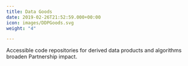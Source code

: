 ```yaml
---
title: Data Goods
date: 2019-02-26T21:52:59.000+00:00
icon: images/DDPGoods.svg
weight: "4"

---
```

Accessible code repositories for derived data products and algorithms broaden Partnership impact.
